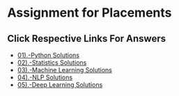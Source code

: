 # Assignment for Placements 
## Click Respective Links For Answers
- [01).-Python Solutions](https://github.com/Dr-Sanjay/Assignment_Sanjay/blob/main/Placement%20Assignment_(Sanjay)/Python_Solutions.ipynb)
- [02).-Statistics Solutions](https://github.com/Dr-Sanjay/Assignment_Sanjay/blob/main/Placement%20Assignment_(Sanjay)/Statistics_Solutions.ipynb)
- [03).-Machine Learning Solutions]("Sanajy")
- [04).-NLP Solutions](https://github.com/Dr-Sanjay/Assignment_Sanjay/blob/main/Placement%20Assignment_(Sanjay)/05_NLP_Solutions.ipynb)
- [05).-Deep Learning Solutions](https://github.com/Dr-Sanjay/Assignment_Sanjay/blob/main/Placement%20Assignment_(Sanjay)/Statistics.ipynb)
